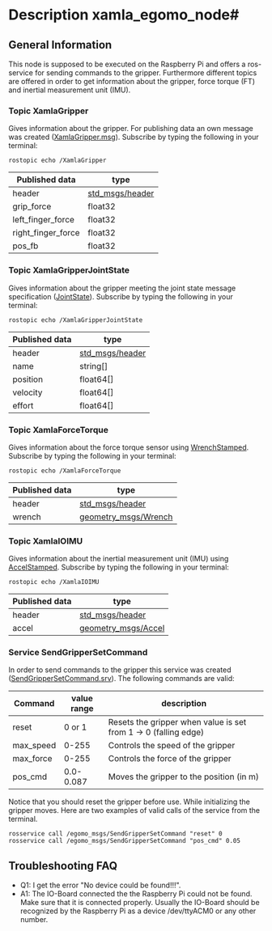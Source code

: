 # Description xamla_egomo_node#

## General Information ##

This node is supposed to be executed on the Raspberry Pi and offers a ros-service for sending commands to the gripper. Furthermore different topics are offered in order to get information about the gripper, force torque (FT) and inertial measurement unit (IMU).

### Topic XamlaGripper ###

Gives information about the gripper. For publishing data an own message was created ([XamlaGripper.msg](https://github.com/Xamla/xamla_egomo/tree/master/egomo_msgs/msg)). Subscribe by typing the following in your terminal:

    rostopic echo /XamlaGripper

Published data | type
---------|-----------
header   | [std_msgs/header](http://docs.ros.org/jade/api/std_msgs/html/msg/Header.html)
grip_force | float32
left_finger_force | float32
right_finger_force | float32
pos_fb | float32

### Topic XamlaGripperJointState ###

Gives information about the gripper meeting the joint state message specification ([JointState](http://docs.ros.org/jade/api/sensor_msgs/html/msg/JointState.html)). Subscribe by typing the following in your terminal:

    rostopic echo /XamlaGripperJointState

Published data | type
---------|-----------
header   | [std_msgs/header](http://docs.ros.org/jade/api/std_msgs/html/msg/Header.html)
name     | string[]
position | float64[]
velocity | float64[]
effort | float64[]

### Topic XamlaForceTorque ###

Gives information about the force torque sensor using [WrenchStamped](http://docs.ros.org/jade/api/geometry_msgs/html/msg/WrenchStamped.html). Subscribe by typing the following in your terminal: 

    rostopic echo /XamlaForceTorque

Published data | type
---------|-----------
header   | [std_msgs/header](http://docs.ros.org/jade/api/std_msgs/html/msg/Header.html)
wrench   | [geometry_msgs/Wrench](http://docs.ros.org/jade/api/geometry_msgs/html/msg/Wrench.html)

### Topic XamlaIOIMU ###

Gives information about the inertial measurement unit (IMU) using [AccelStamped](http://docs.ros.org/jade/api/geometry_msgs/html/msg/AccelStamped.html). Subscribe by typing the following in your terminal: 

    rostopic echo /XamlaIOIMU

Published data | type
---------|-----------
header   | [std_msgs/header](http://docs.ros.org/jade/api/std_msgs/html/msg/Header.html)
accel   | [geometry_msgs/Accel](http://docs.ros.org/jade/api/geometry_msgs/html/msg/Accel.html)

### Service SendGripperSetCommand ###

In order to send commands to the gripper this service was created ([SendGripperSetCommand.srv](https://github.com/Xamla/xamla_egomo/tree/master/egomo_msgs/srv)). The following commands are valid:

Command | value range | description
---------|-----------|--------------
reset   | 0 or 1 | Resets the gripper when value is set from 1 -> 0 (falling edge)
max_speed | 0-255 | Controls the speed of the gripper
max_force | 0-255 | Controls the force of the gripper
pos_cmd | 0.0-0.087 | Moves the gripper to the position (in m)

Notice that you should reset the gripper before use. While initializing the gripper moves. Here are two examples of valid calls of the service from the terminal.

    rosservice call /egomo_msgs/SendGripperSetCommand "reset" 0
    rosservice call /egomo_msgs/SendGripperSetCommand "pos_cmd" 0.05
    
## Troubleshooting FAQ

 - Q1: I get the error "No device could be found!!!".
 - A1: The IO-Board connected the the Raspberry Pi could not be found. Make sure that it is connected properly. Usually the IO-Board should be recognized by the Raspberry Pi as a device /dev/ttyACM0 or any other number.
